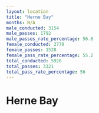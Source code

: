 ```yaml
---
layout: location
title: "Herne Bay"
months: N/A
male_conducted: 3154
male_passes: 1792
male_passes_rate_percentage: 56.8
female_conducted: 2770
female_passes: 1528
female_pass_rate_percentage: 55.2
total_conducted: 5926
total_passes: 3321
total_pass_rate_percentage: 56
---
```


# Herne Bay
